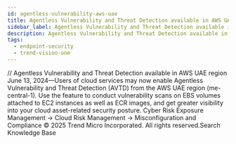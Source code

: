 ```yaml
---
id: agentless-vulnerability-aws-uae
title: Agentless Vulnerability and Threat Detection available in AWS UAE region
sidebar_label: Agentless Vulnerability and Threat Detection available in AWS UAE region
description: Agentless Vulnerability and Threat Detection available in AWS UAE region
tags:
  - endpoint-security
  - trend-vision-one
---
```


/*<![CDATA[*/ $('#title').html($('meta[name=map-description]').attr('content')); /*]]>*/ Agentless Vulnerability and Threat Detection available in AWS UAE region June 13, 2024—Users of cloud services may now enable Agentless Vulnerability and Threat Detection (AVTD) from the AWS UAE region (me-central-1). Use the feature to conduct vulnerability scans on EBS volumes attached to EC2 instances as well as ECR images, and get greater visibility into your cloud asset-related security posture. Cyber Risk Exposure Management → Cloud Risk Management → Misconfiguration and Compliance © 2025 Trend Micro Incorporated. All rights reserved.Search Knowledge Base